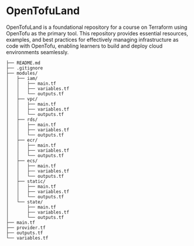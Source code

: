 # OpenTofuLand
OpenTofuLand is a foundational repository for a course on Terraform using OpenTofu as the primary tool. This repository provides essential resources, examples, and best practices for effectively managing infrastructure as code with OpenTofu, enabling learners to build and deploy cloud environments seamlessly.

```
├── README.md
├── .gitignore
├── modules/
│   ├── iam/
│   │   ├── main.tf
│   │   ├── variables.tf
│   │   └── outputs.tf
│   ├── vpc/
│   │   ├── main.tf
│   │   ├── variables.tf
│   │   └── outputs.tf
│   ├── rds/
│   │   ├── main.tf
│   │   ├── variables.tf
│   │   └── outputs.tf
│   ├── ecr/
│   │   ├── main.tf
│   │   ├── variables.tf
│   │   └── outputs.tf
│   ├── ecs/
│   │   ├── main.tf
│   │   ├── variables.tf
│   │   └── outputs.tf
│   ├── static/
│   │   ├── main.tf
│   │   ├── variables.tf
│   │   └── outputs.tf
│   └── state/
│       ├── main.tf
│       ├── variables.tf
│       └── outputs.tf
├── main.tf
├── provider.tf
├── outputs.tf
└── variables.tf
```
